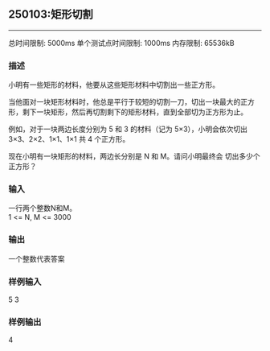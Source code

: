 ## 250103:矩形切割
-----
总时间限制: 5000ms 单个测试点时间限制: 1000ms 内存限制: 65536kB
### 描述
小明有一些矩形的材料，他要从这些矩形材料中切割出一些正方形。

当他面对一块矩形材料时，他总是平行于较短的切割一刀，切出一块最大的正方形，剩下一块矩形，然后再切割剩下的矩形材料，直到全部切为正方形为止。

例如，对于一块两边长度分别为 5 和 3 的材料（记为 5×3），小明会依次切出 3×3、2×2、1×1、1×1 共 4 个正方形。

现在小明有一块矩形的材料，两边长分别是 N 和 M。请问小明最终会 切出多少个正方形？

### 输入
一行两个整数N和M。  
1 <= N, M <= 3000
### 输出
一个整数代表答案
### 样例输入
5 3
### 样例输出
4
